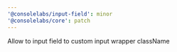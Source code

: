 ```yaml
---
'@consolelabs/input-field': minor
'@consolelabs/core': patch
---
```


Allow to input field to custom input wrapper className
